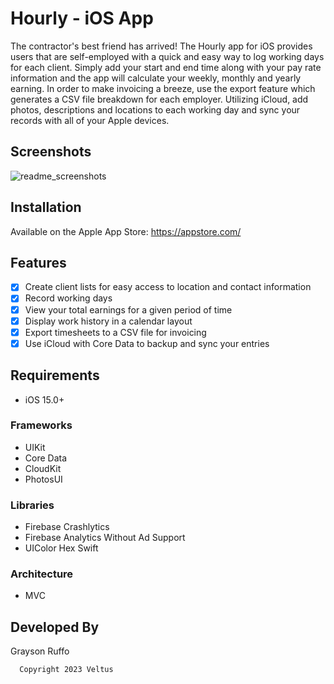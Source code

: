 # Hourly - iOS App

The contractor's best friend has arrived! The Hourly app for iOS provides users that are self-employed with a quick and easy way to log working days for each client.
Simply add your start and end time along with your pay rate information and the app will calculate your weekly, monthly and yearly earning. 
In order to make invoicing a breeze, use the export feature which generates a CSV file breakdown for each employer. 
Utilizing iCloud, add photos, descriptions and locations to each working day and sync your records with all of your Apple devices.

## Screenshots
![readme_screenshots](https://user-images.githubusercontent.com/93240608/235542993-7701d687-7e02-4c5a-abbe-230fa73a7900.png)

## Installation
Available on the Apple App Store: https://appstore.com/

## Features
- [x] Create client lists for easy access to location and contact information
- [x] Record working days
- [x] View your total earnings for a given period of time
- [x] Display work history in a calendar layout
- [x] Export timesheets to a CSV file for invoicing
- [x] Use iCloud with Core Data to backup and sync your entries

## Requirements
- iOS 15.0+

### Frameworks

- UIKit
- Core Data
- CloudKit
- PhotosUI

### Libraries

- Firebase Crashlytics
- Firebase Analytics Without Ad Support
- UIColor Hex Swift

### Architecture
- MVC

## Developed By
Grayson Ruffo

      Copyright 2023 Veltus



